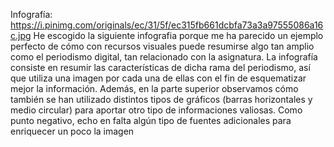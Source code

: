 Infografía: https://i.pinimg.com/originals/ec/31/5f/ec315fb661dcbfa73a3a97555086a16c.jpg
He escogido la siguiente infografia porque me ha parecido un ejemplo perfecto de cómo con recursos visuales puede resumirse algo tan amplio como el periodismo digital, tan relacionado con la asignatura. La infografía consiste en resumir las características de dicha rama del periodismo, así que utiliza una imagen por cada una de ellas con el fin de esquematizar mejor la información. Además, en la parte superior observamos cómo también se han utilizado distintos tipos de gráficos (barras horizontales y medio circular) para aportar otro tipo de informaciones valiosas. Como punto negativo, echo en falta algún tipo de fuentes adicionales para enriquecer un poco la imagen
